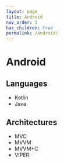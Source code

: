 ```yaml
---
layout: page
title: Android 
nav_order: 3
has_children: true
permalink: /android/
---
```


# Android

## Languages 
- Kotlin
- Java

## Architectures
- MVC
- MVVM
- MVVM+C
- VIPER

